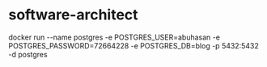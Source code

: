 # software-architect


docker run --name postgres -e POSTGRES_USER=abuhasan -e POSTGRES_PASSWORD=72664228 -e POSTGRES_DB=blog -p 5432:5432 -d postgres